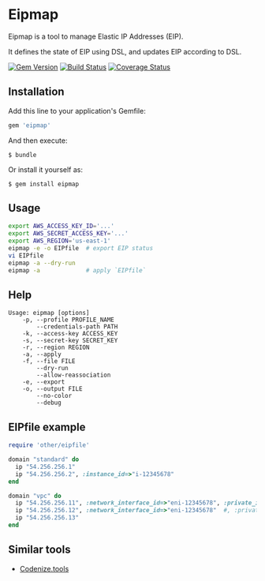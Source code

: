 # Eipmap

Eipmap is a tool to manage Elastic IP Addresses (EIP).

It defines the state of EIP using DSL, and updates EIP according to DSL.

[![Gem Version](https://badge.fury.io/rb/eipmap.svg)](http://badge.fury.io/rb/eipmap)
[![Build Status](https://travis-ci.org/winebarrel/eipmap.svg?branch=master)](https://travis-ci.org/winebarrel/eipmap)
[![Coverage Status](https://coveralls.io/repos/winebarrel/eipmap/badge.png?branch=master)](https://coveralls.io/r/winebarrel/eipmap?branch=master)

## Installation

Add this line to your application's Gemfile:

```ruby
gem 'eipmap'
```

And then execute:

    $ bundle

Or install it yourself as:

    $ gem install eipmap

## Usage

```sh
export AWS_ACCESS_KEY_ID='...'
export AWS_SECRET_ACCESS_KEY='...'
export AWS_REGION='us-east-1'
eipmap -e -o EIPfile  # export EIP status
vi EIPfile
eipmap -a --dry-run
eipmap -a             # apply `EIPfile`
```

## Help

```
Usage: eipmap [options]
    -p, --profile PROFILE_NAME
        --credentials-path PATH
    -k, --access-key ACCESS_KEY
    -s, --secret-key SECRET_KEY
    -r, --region REGION
    -a, --apply
    -f, --file FILE
        --dry-run
        --allow-reassociation
    -e, --export
    -o, --output FILE
        --no-color
        --debug
```

## EIPfile example

```ruby
require 'other/eipfile'

domain "standard" do
  ip "54.256.256.1"
  ip "54.256.256.2", :instance_id=>"i-12345678"
end

domain "vpc" do
  ip "54.256.256.11", :network_interface_id=>"eni-12345678", :private_ip_address=>"10.0.1.1"
  ip "54.256.256.12", :network_interface_id=>"eni-12345678"  #, :private_ip_address=>"10.0.1.2" (optional)
  ip "54.256.256.13"
end
```

## Similar tools
* [Codenize.tools](http://codenize.tools/)
